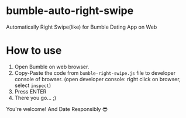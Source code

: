 # bumble-auto-right-swipe
Automatically Right Swipe(like) for Bumble Dating App on Web

# How to use
1. Open Bumble on web browser.
2. Copy-Paste the code from `bumble-right-swipe.js` file to developer console of browser.
   (open developer console: right click on browser, select `inspect`)
3. Press ENTER
4. There you go... ;)

You're welcome! And Date Responsibly 😎